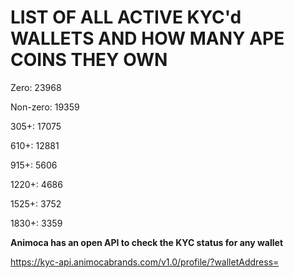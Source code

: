 # LIST OF ALL ACTIVE KYC'd WALLETS AND HOW MANY APE COINS THEY OWN

Zero: 23968

Non-zero: 19359

305+: 17075

610+: 12881

915+: 5606

1220+: 4686

1525+: 3752

1830+: 3359

**Animoca has an open API to check the KYC status for any wallet**

https://kyc-api.animocabrands.com/v1.0/profile/?walletAddress=